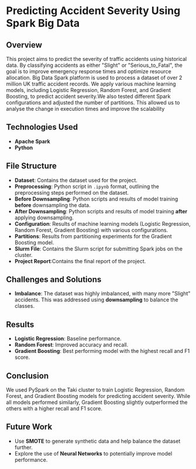 # Predicting Accident Severity Using Spark Big Data

## Overview
This project aims to predict the severity of traffic accidents using historical data. By classifying accidents as either "Slight" or "Serious_to_Fatal", the goal is to improve emergency response times and optimize resource allocation. Big Data Spark platform is used to process a dataset of over 2 million UK traffic accident records. We apply various machine learning models, including Logistic Regression, Random Forest, and Gradient Boosting, to predict accident severity.We also tested different Spark configurations and adjusted the number of partitions. This allowed us to analyse the change in execution times and improve the scalability

## Technologies Used
- **Apache Spark**
- **Python**

## File Structure
- **Dataset**: Contains the dataset used for the project.
- **Preprocessing**: Python script in `.ipynb` format, outlining the preprocessing steps performed on the dataset.
- **Before Downsampling**: Python scripts and results of model training **before** downsampling the data.
- **After Downsampling**: Python scripts and results of model training **after** applying downsampling.
- **Configuration**: Results of machine learning models (Logistic Regression, Random Forest, Gradient Boosting) with various configurations.
- **Partitions**: Results from partitioning experiments for the Gradient Boosting model.
- **Slurm File**: Contains the Slurm script for submitting Spark jobs on the cluster.
- **Project Report**:Contains the final report of the project.

## Challenges and Solutions
- **Imbalance**: The dataset was highly imbalanced, with many more "Slight" accidents. This was addressed using **downsampling** to balance the classes.

## Results
- **Logistic Regression**: Baseline performance.
- **Random Forest**: Improved accuracy and recall.
- **Gradient Boosting**: Best performing model with the highest recall and F1 score.

## Conclusion
We used PySpark on the Taki cluster to train Logistic Regression, Random Forest, and Gradient Boosting models for predicting accident severity. While all models performed similarly, Gradient Boosting slightly outperformed the others with a higher recall and F1 score.

## Future Work
- Use **SMOTE** to generate synthetic data and help balance the dataset further.
- Explore the use of **Neural Networks** to potentially improve model performance.
